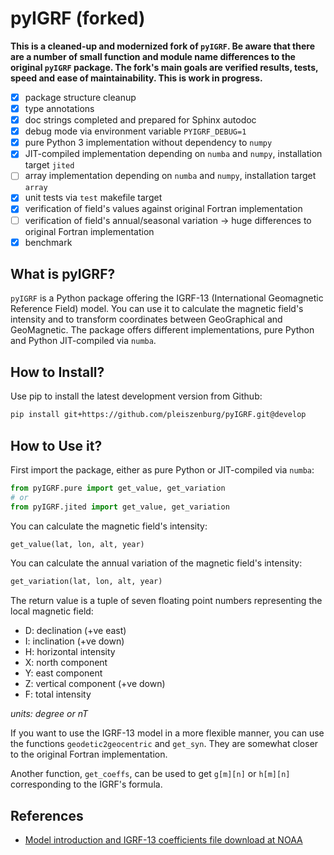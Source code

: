 # pyIGRF (forked)

**This is a cleaned-up and modernized fork of ``pyIGRF``. Be aware that there are a number of small function and module name differences to the original ``pyIGRF`` package. The fork's main goals are verified results, tests, speed and ease of maintainability. This is work in progress.**

- [x] package structure cleanup
- [x] type annotations
- [x] doc strings completed and prepared for Sphinx autodoc
- [x] debug mode via environment variable `PYIGRF_DEBUG=1`
- [x] pure Python 3 implementation without dependency to `numpy`
- [x] JIT-compiled implementation depending on `numba` and `numpy`, installation target `jited`
- [ ] array implementation depending on `numba` and `numpy`, installation target `array`
- [x] unit tests via `test` makefile target
- [x] verification of field's values against original Fortran implementation
- [ ] verification of field's annual/seasonal variation -> huge differences to original Fortran implementation
- [x] benchmark

## What is pyIGRF?

`pyIGRF` is a Python package offering the IGRF-13 (International Geomagnetic Reference Field) model. You can use it to calculate the magnetic field's intensity and to transform coordinates between GeoGraphical and GeoMagnetic. The package offers different implementations, pure Python and Python JIT-compiled via `numba`.

## How to Install?

Use pip to install the latest development version from Github:

```bash
pip install git+https://github.com/pleiszenburg/pyIGRF.git@develop
```

## How to Use it?

First import the package, either as pure Python or JIT-compiled via `numba`:

```python
from pyIGRF.pure import get_value, get_variation
# or
from pyIGRF.jited import get_value, get_variation
```

You can calculate the magnetic field's intensity:

```python
get_value(lat, lon, alt, year)
```

You can calculate the annual variation of the magnetic field's intensity:

```python
get_variation(lat, lon, alt, year)
```

The return value is a tuple of seven floating point numbers representing the local magnetic field:

- D: declination (+ve east)
- I: inclination (+ve down)
- H: horizontal intensity
- X: north component
- Y: east component
- Z: vertical component (+ve down)
- F: total intensity

*units: degree or nT*

If you want to use the IGRF-13 model in a more flexible manner, you can use the functions `geodetic2geocentric` and `get_syn`. They are somewhat closer to the original Fortran implementation.

Another function, `get_coeffs`, can be used to get `g[m][n]` or `h[m][n]` corresponding to the IGRF's formula.

## References

- [Model introduction and IGRF-13 coefficients file download at NOAA](https://www.ngdc.noaa.gov/IAGA/vmod/igrf.html)
